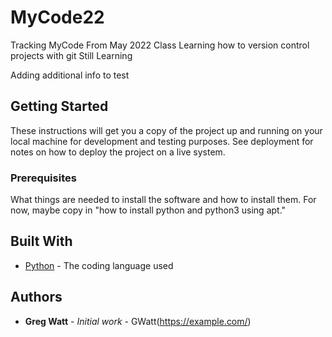 # MyCode22
Tracking MyCode From May 2022 Class
Learning how to version control projects with git
Still Learning

Adding additional info to test

## Getting Started

These instructions will get you a copy of the project up and running on your local machine
for development and testing purposes. See deployment for notes on how to deploy the project
on a live system.

### Prerequisites

What things are needed to install the software and how to install them. For now, maybe copy in
"how to install python and python3 using apt."

## Built With

* [Python](https://www.python.org/) - The coding language used

## Authors

* **Greg Watt** - *Initial work* - GWatt(https://example.com/)
